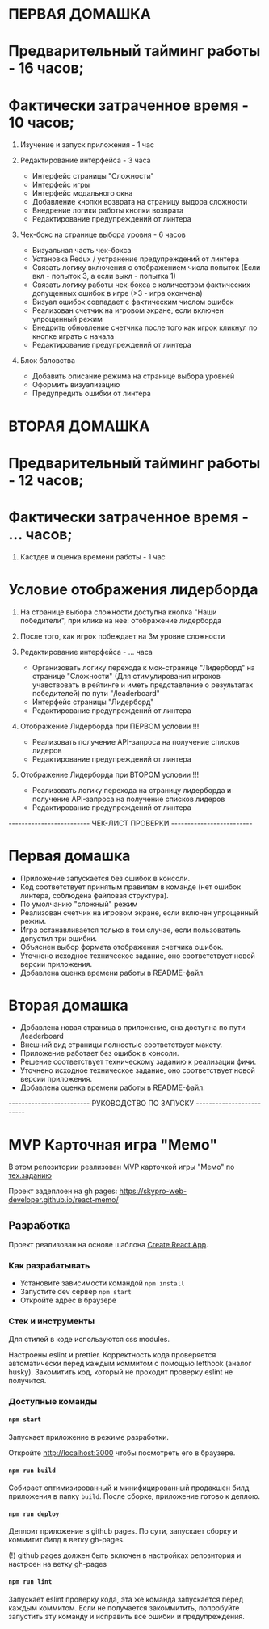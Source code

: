 # ПЕРВАЯ ДОМАШКА
# Предварительный тайминг работы - 16 часов;
# Фактически затраченное время - 10 часов;

1. Изучение и запуск приложения - 1 час

2. Редактирование интерфейса - 3 часа
    + Интерфейс страницы "Сложности"
    + Интерфейс игры
    + Интерфейс модального окна
    + Добавление кнопки возврата на страницу выдора сложности
    + Внедрение логики работы кнопки возврата
    + Редактирование предупреждений от линтера

3. Чек-бокс на странице выбора уровня - 6 часов 
    + Визуальная часть чек-бокса
    + Установка Redux / устранение предупреждений от линтера
    + Связать логику включения с отображением числа попыток (Если вкл - попыток 3, а если выкл - попытка 1)
    + Связать логику работы чек-бокса с количеством фактических допущенных ошибок в игре (>3 - игра окончена)
    + Визуал ошибок совпадает с фактическим числом ошибок
    + Реализован счетчик на игровом экране, если включен упрощенный режим
    + Внедрить обновление счетчика после того как игрок кликнул по кнопке играть с начала
    + Редактирование предупреждений от линтера

4. Блок баловства
    + Добавить описание режима на странице выбора уровней
    + Оформить визуализацию
    + Предупредить ошибки от линтера


# ВТОРАЯ ДОМАШКА
# Предварительный тайминг работы - 12 часов;
# Фактически затраченное время - ... часов;

1. Кастдев и оценка времени работы - 1 час

# Условие отображения лидерборда
1. На странице выбора сложности доступна кнопка "Наши победители", при клике на нее: отображение лидерборда
2. После того, как игрок побеждает на 3м уровне сложности

2. Редактирование интерфейса - ... часа
    - Организовать логику перехода к мок-странице "Лидерборд" на странице "Сложности" (Для стимулирования игроков учавствовать в рейтинге и иметь представление о результатах победителей) по пути "/leaderboard"
    - Интерфейс страницы "Лидерборд"
    - Редактирование предупреждений от линтера

3. Отображение Лидерборда при ПЕРВОМ условии !!!
    - Реализовать получение API-запроса на получение списков лидеров
    - Редактирование предупреждений от линтера

4. Отображение Лидерборда при ВТОРОМ условии !!!
    <!-- - Реализовать получение API-запроса на добавление лидера в список при удачном завершении игры -->
    - Реализовать логику перехода на страницу лидерборда и получение API-запроса на получение списков лидеров
    - Редактирование предупреждений от линтера




------------------------- ЧЕК-ЛИСТ ПРОВЕРКИ -------------------------

# Первая домашка
+ Приложение запускается без ошибок в консоли.
+ Код соответствует принятым правилам в команде (нет ошибок линтера, соблюдена файловая структура).
+ По умолчанию "сложный" режим
+ Реализован счетчик на игровом экране, если включен упрощенный режим.
+ Игра останавливается только в том случае, если пользователь допустил три ошибки.
+ Объяснен выбор формата отображения счетчика ошибок.
+ Уточнено исходное техническое задание, оно соответствует новой версии приложения.
+ Добавлена оценка времени работы в README-файл.
# Вторая домашка
- Добавлена новая страница в приложение, она доступна по пути 
/leaderboard
- Внешний вид страницы полностью соответствует макету.
- Приложение работает без ошибок в консоли.
- Решение соответствует техническому заданию к реализации фичи.
- Уточнено исходное техническое задание, оно соответствует новой версии приложения.
- Добавлена оценка времени работы в README-файл.




------------------------- РУКОВОДСТВО ПО ЗАПУСКУ -------------------------

# MVP Карточная игра "Мемо"

В этом репозитории реализован MVP карточкой игры "Мемо" по [тех.заданию](./docs/mvp-spec.md)

Проект задеплоен на gh pages:
https://skypro-web-developer.github.io/react-memo/

## Разработка

Проект реализован на основе шаблона [Create React App](https://github.com/facebook/create-react-app).

### Как разрабатывать

- Установите зависимости командой `npm install`
- Запустите dev сервер `npm start`
- Откройте адрес в браузере

### Стек и инструменты

Для стилей в коде используются css modules.

Настроены eslint и prettier. Корректность кода проверяется автоматически перед каждым коммитом с помощью lefthook (аналог husky). Закомитить код, который не проходит проверку eslint не получится.

### Доступные команды

#### `npm start`

Запускает приложение в режиме разработки.

Откройте [http://localhost:3000](http://localhost:3000) чтобы посмотреть его в браузере.

#### `npm run build`

Собирает оптимизированный и минифицированный продакшен билд приложения в папку `build`.
После сборке, приложение готово к деплою.

#### `npm run deploy`

Деплоит приложение в github pages. По сути, запускает сборку и коммитит билд в ветку gh-pages.

(!) github pages должен быть включен в настройках репозитория и настроен на ветку gh-pages

#### `npm run lint`

Запускает eslint проверку кода, эта же команда запускается перед каждым коммитом.
Если не получается закоммитить, попробуйте запустить эту команду и исправить все ошибки и предупреждения.
